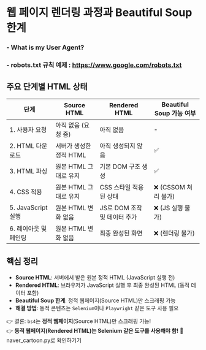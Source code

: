 # 웹 페이지 렌더링 과정과 Beautiful Soup 한계
### - What is my User Agent?
### - robots.txt 규칙 예제 : https://www.google.com/robots.txt

## 주요 단계별 HTML 상태

| 단계 | Source HTML | Rendered HTML | Beautiful Soup 가능 여부 |
|---|---|---|---|
| 1. 사용자 요청 | 아직 없음 (요청 중) | 아직 없음 | - |
| 2. HTML 다운로드 | 서버가 생성한 정적 HTML | 아직 생성되지 않음 | ✅ |
| 3. HTML 파싱 | 원본 HTML 그대로 유지 | 기본 DOM 구조 생성 | ✅ |
| 4. CSS 적용 | 원본 HTML 그대로 유지 | CSS 스타일 적용된 상태 | ❌ (CSSOM 처리 불가) |
| 5. JavaScript 실행 | 원본 HTML 변화 없음 | JS로 DOM 조작 및 데이터 추가 | ❌ (JS 실행 불가) |
| 6. 레이아웃 및 페인팅 | 원본 HTML 변화 없음 | 최종 완성된 화면 | ❌ (렌더링 불가) |

## 핵심 정리

- **Source HTML**: 서버에서 받은 원본 정적 HTML (JavaScript 실행 전)
- **Rendered HTML**: 브라우저가 JavaScript 실행 후 최종 완성된 HTML (동적 데이터 포함)
- **Beautiful Soup 한계**: 정적 웹페이지(Source HTML)만 스크래핑 가능
- **해결 방법**: 동적 콘텐츠는 `Selenium`이나 `Playwright` 같은 도구 사용 필요

👉 결론: `bs4`는 **정적 웹페이지**(Source HTML)만 스크래핑 가능!  
👉 **동적 웹페이지(Rendered HTML)는 Selenium 같은 도구를 사용해야 함!** 
🚀 naver_cartoon.py로 확인하기기
